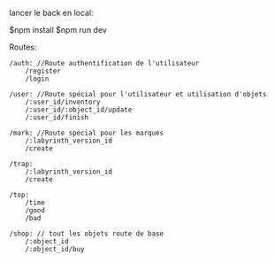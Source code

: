 lancer le back en local:

$npm install 
$npm run dev

Routes:

    /auth: //Route authentification de l'utilisateur
        /register
        /login

    /user: //Route spécial pour l'utilisateur et utilisation d'objets
        /:user_id/inventory
        /:user_id/:object_id/update
        /:user_id/finish

    /mark: //Route spécial pour les marques
        /:labyrinth_version_id
        /create

    /trap: 
        /:labyrinth_version_id
        /create

    /top:
        /time
        /good
        /bad
    
    /shop: // tout les objets route de base
        /:object_id
        /:object_id/buy
        
    